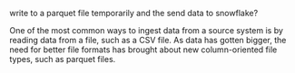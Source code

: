 write to a parquet file temporarily and the send data to snowflake?

One of the most common ways to ingest data from a source system is by reading data from a file, such as a CSV file. As data has gotten bigger, the need for better file formats has brought about new column-oriented file types, such as parquet files.
